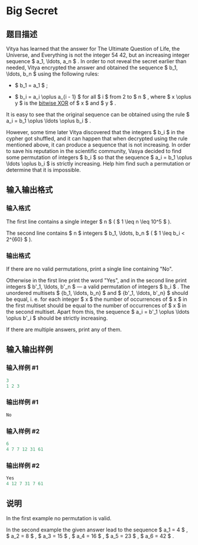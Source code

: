 # Big Secret

## 题目描述

Vitya has learned that the answer for The Ultimate Question of Life, the Universe, and Everything is not the integer 54 42, but an increasing integer sequence $ a_1, \ldots, a_n $ . In order to not reveal the secret earlier than needed, Vitya encrypted the answer and obtained the sequence $ b_1, \ldots, b_n $ using the following rules:

- $ b_1 = a_1 $ ;

- $ b_i = a_i \oplus a_{i - 1} $ for all $ i $ from 2 to $ n $ , where $ x \oplus y $ is the [bitwise XOR](https://en.wikipedia.org/wiki/Bitwise_operation#XOR) of $ x $ and $ y $ .

It is easy to see that the original sequence can be obtained using the rule $ a_i = b_1 \oplus \ldots \oplus b_i $ .

However, some time later Vitya discovered that the integers $ b_i $ in the cypher got shuffled, and it can happen that when decrypted using the rule mentioned above, it can produce a sequence that is not increasing. In order to save his reputation in the scientific community, Vasya decided to find some permutation of integers $ b_i $ so that the sequence $ a_i = b_1 \oplus \ldots \oplus b_i $ is strictly increasing. Help him find such a permutation or determine that it is impossible.

## 输入输出格式

### 输入格式

The first line contains a single integer $ n $ ( $ 1 \leq n \leq 10^5 $ ).

The second line contains $ n $ integers $ b_1, \ldots, b_n $ ( $ 1 \leq b_i < 2^{60} $ ).

### 输出格式

If there are no valid permutations, print a single line containing "No".

Otherwise in the first line print the word "Yes", and in the second line print integers $ b'_1, \ldots, b'_n $ — a valid permutation of integers $ b_i $ . The unordered multisets $ \{b_1, \ldots, b_n\} $ and $ \{b'_1, \ldots, b'_n\} $ should be equal, i. e. for each integer $ x $ the number of occurrences of $ x $ in the first multiset should be equal to the number of occurrences of $ x $ in the second multiset. Apart from this, the sequence $ a_i = b'_1 \oplus \ldots \oplus b'_i $ should be strictly increasing.

If there are multiple answers, print any of them.

## 输入输出样例

### 输入样例 #1

```cpp
3
1 2 3

```
### 输出样例 #1

```cpp
No

```
### 输入样例 #2

```cpp
6
4 7 7 12 31 61

```
### 输出样例 #2

```cpp
Yes
4 12 7 31 7 61 

```
## 说明

In the first example no permutation is valid.

In the second example the given answer lead to the sequence $ a_1 = 4 $ , $ a_2 = 8 $ , $ a_3 = 15 $ , $ a_4 = 16 $ , $ a_5 = 23 $ , $ a_6 = 42 $ .

